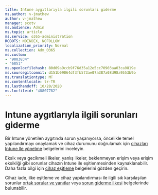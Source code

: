 ```yaml
---
title: Intune aygıtlarıyla ilgili sorunları giderme
ms.author: v-jmathew
author: v-jmathew
manager: scotv
ms.audience: Admin
ms.topic: article
ms.service: o365-administration
ROBOTS: NOINDEX, NOFOLLOW
localization_priority: Normal
ms.collection: Adm_O365
ms.custom:
- "9003834"
- "6851"
ms.openlocfilehash: 80d09a9ccb9f76d35a12e5cc70903aa03ca0819e
ms.sourcegitcommit: d151b09064df3fb573ae07a387a08d98a9553b9b
ms.translationtype: MT
ms.contentlocale: tr-TR
ms.lasthandoff: 10/28/2020
ms.locfileid: "48807782"
---
```

# <a name="troubleshooting-problems-with-intune-devices"></a>Intune aygıtlarıyla ilgili sorunları giderme

Bir Intune yönetilen aygıtında sorun yaşanıyorsa, öncelikle temel yapılandırmayı onaylamak ve cihaz durumunu doğrulamak için [cihazları Intune Ile yönetme](https://docs.microsoft.com/mem/intune/protect/endpoint-security-manage-devices) belgelerini inceleyin.

Eksik veya gecikmeli ilkeler, yanlış ilkeler, beklenmeyen erişim veya erişim eksikliği gibi sorunlar cihazın Intune ile eşitlenmesinden kaynaklanabilir. Daha fazla bilgi için [cihaz eşitleme](https://docs.microsoft.com/mem/intune/remote-actions/device-sync) belgelerini gözden geçirin.

Cihaz iade, ilke eşitleme ve cihaz yapılandırması ile ilgili sık karşılaşılan sorunlar [ortak sorular ve yanıtlar](https://docs.microsoft.com/mem/intune/configuration/device-profile-troubleshoot) veya [sorun giderme ilkesi](https://docs.microsoft.com/mem/intune/configuration/troubleshoot-policies-in-microsoft-intune) belgelerinde bulunabilir.
